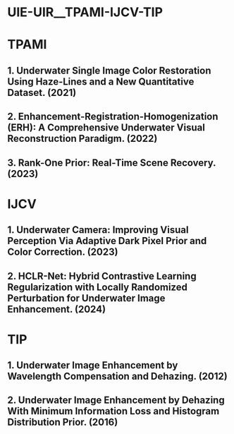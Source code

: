 # UIE-UIR__TPAMI-IJCV-TIP

# TPAMI
## 1. Underwater Single Image Color Restoration Using Haze-Lines and a New Quantitative Dataset. (2021)

## 2. Enhancement-Registration-Homogenization (ERH): A Comprehensive Underwater Visual Reconstruction Paradigm. (2022)

## 3. Rank-One Prior: Real-Time Scene Recovery. (2023)

# IJCV
## 1. Underwater Camera: Improving Visual Perception Via Adaptive Dark Pixel Prior and Color Correction. (2023)

## 2. HCLR-Net: Hybrid Contrastive Learning Regularization with Locally Randomized Perturbation for Underwater Image Enhancement. (2024)

# TIP
## 1. Underwater Image Enhancement by Wavelength Compensation and Dehazing. (2012)

## 2. Underwater Image Enhancement by Dehazing With Minimum Information Loss and Histogram Distribution Prior. (2016)
